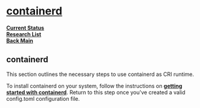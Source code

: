 # **[containerd](https://kubernetes.io/docs/setup/production-environment/container-runtimes/#containerd)**

**[Current Status](../../../../development/status/weekly/current_status.md)**\
**[Research List](../../../research_list.md)**\
**[Back Main](../../../../README.md)**

## containerd

This section outlines the necessary steps to use containerd as CRI runtime.

To install containerd on your system, follow the instructions on **[getting started with containerd](https://github.com/containerd/containerd/blob/main/docs/getting-started.md)**. Return to this step once you've created a valid config.toml configuration file.
